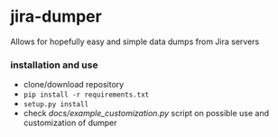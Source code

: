# jira-dumper

Allows for hopefully easy and simple data dumps from Jira servers

### installation and use
* clone/download repository 
* ```pip install -r requirements.txt```
* ```setup.py install```
* check *docs/example_customization.py* script on possible use and customization of dumper

